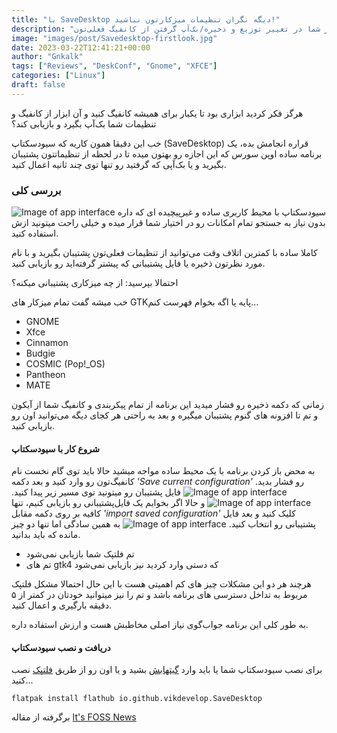```yaml
---
title: "با SaveDesktop دیگه نگران تنظیمات میزکارتون نباشید!"
description: "یک ابزار ساده لینوکسی برای آسودگی خاطر شما در تغییر توزیع و ذخیره/بک‌آپ گرفتن از کانفیگ فعلی‌تون"
image: "images/post/Savedesktop-firstlook.jpg"
date: 2023-03-22T12:41:21+00:00
author: "Gnkalk"
tags: ["Reviews", "DeskConf", "Gnome", "XFCE"]
categories: ["Linux"]
draft: false
---
```


هرگز فکر کردید ابزاری بود تا یکبار برای همیشه کانفیگ کنید و آن ابزار از کانفیگ و تنظیمات شما بک‌آپ بگیرد و بازیابی کند؟

خب این دقیقا همون کاریه که سیودسکتاپ (SaveDesktop) قراره انجامش بده، یک برنامه ساده اوپن سورس که این اجازه رو بهتون میده تا در لحظه از تنظیماتتون پشتیبان بگیرید و یا بک‌آپی که گرفتید رو تنها توی چند ثانیه اعمال کنید.


### بررسی کلی
![Image of app interface](/images/post/Savedesktop-firstlook/SaveDesktop_1.webp)
سیودسکتاپ با محیط کاربری ساده و غیرپیچیده ای که داره بدون نیاز به جستجو تمام امکانات رو در اختیار شما قرار میده و خیلی راحت میتونید ازش استفاده کنید.

کاملا ساده با کمترین اتلاف وقت می‌توانید از تنظیمات فعلی‌تون پشتیبان بگیرید و با نام مورد نظرتون ذخیره یا فایل پشتیبانی که پیشتر گرفته‌اید رو بازیابی کنید.

احتمالا بپرسید:  از چه میزکاری پشتیبانی میکنه؟

خب میشه گفت تمام میزکار های GTKپایه یا اگه بخوام فهرست کنم...

- GNOME
- Xfce
- Cinnamon
- Budgie
- COSMIC (Pop!_OS)
- Pantheon
- MATE

زمانی که دکمه ذخیره رو فشار میدید این برنامه از تمام پیکربندی و کانفیگ شما از آیکون و تم تا افزونه های گنوم پشتیبان میگیره و بعد به راحتی هر کجای دیگه می‌توانید اون رو بازیابی کنید.

#### شروع کار با سیودسکتاپ

به محض باز کردن برنامه با یک محیط ساده مواجه میشید حالا باید توی گام نخست نام کانفیگ‌تون رو وارد کنید و بعد دکمه _'Save current configuration'_ رو فشار بدید.
![Image of app interface](/images/post/Savedesktop-firstlook/SaveDesktop_2.webp)
فایل پشتیبان رو میتونید توی مسیر زیر  پیدا کنید.
![Image of app interface](/images/post/Savedesktop-firstlook/SaveDesktop_3.webp)
و حالا اگر بخوایم یک فایل‌پشتیبانی رو بازیابی کنیم، تنها کافیه بر روی دکمه مقابل _'import saved configuration'_ کلیک کنید و بعد فایل پشتیبانی رو انتخاب کنید.
![Image of app interface](/images/post/Savedesktop-firstlook/SaveDesktop_4.webp)
به همین سادگی اما تنها دو چیز مانده که باید بدانید.

- تم فلتپک شما بازیابی نمی‌شود
- تم های gtk4 که دستی وارد کردید نیز بازیابی نمی‌شود

هرچند هر دو این مشکلات چیز های کم اهمیتی هست با این حال احتمالا مشکل فلتپک مربوط به تداخل دسترسی های برنامه باشد و تم را نیز میتوانید خودتان در کمتر از ۵ دقیقه بارگیری و اعمال کنید.

به طور کلی این برنامه جواب‌گوی نیاز اصلی مخاطبش هست و ارزش استفاده داره.

#### دریافت و نصب سیودسکتاپ

برای نصب سیودسکتاپ شما یا باید وارد    [گیتهابش](github.com/vikdevelop/SaveDesktop) بشید و یا اون رو از طریق [فلتپک](https://beta.flathub.org/apps/io.github.vikdevelop.SaveDesktop) نصب کنید...

```
flatpak install flathub io.github.vikdevelop.SaveDesktop
```


برگرفته از مقاله [It's FOSS News](https://news.itsfoss.com/savedesktop/)

